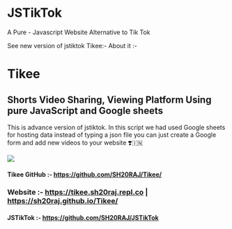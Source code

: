 # JSTikTok
A Pure - Javascript Website Alternative to Tik Tok

See new version of jstiktok
Tikee:-
About it :-
# Tikee
## Shorts Video Sharing, Viewing Platform Using pure JavaScript and Google sheets

This is advance version of jstiktok. In this script we had used Google sheets for hosting data instead of typing a json file you can just create a Google form and add new videos to your website ❣️🇮🇳

<img src='https://pbs.twimg.com/media/FEZ9rXVVEAAPeim?format=jpg&name=large'>

#### Tikee GitHub :- https://github.com/SH20RAJ/Tikee/

### Website :- https://tikee.sh20raj.repl.co | https://sh20raj.github.io/Tikee/

#### JSTikTok :- https://github.com/SH20RAJ/JSTikTok

